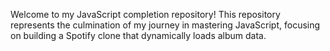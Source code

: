 Welcome to my JavaScript completion repository! This repository represents the culmination of my journey in mastering JavaScript, focusing on building a Spotify clone that dynamically loads album data.
